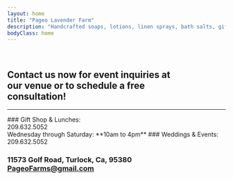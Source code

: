 ```yaml
---
layout: home
title: "Pageo Lavender Farm"
description: "Handcrafted soaps, lotions, linen sprays, bath salts, gift boxes, baskets and other unique items."
bodyClass: home
---
```

<br>

## Contact us now for event inquiries at<br>our venue or to schedule a free<br>consultation!
<hr>
### Gift Shop & Lunches:<br>209.632.5052<br>Wednesday through Saturday: **10am to 4pm**
### Weddings & Events:<br>209.632.5052
 
### 11573 Golf Road, Turlock, Ca, 95380<br>PageoFarms@gmail.com

## <br>
